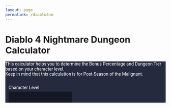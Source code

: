 ```yaml
---
layout: page
permalink: /diablo4nm
---
```


<style>
  @import url('https://fonts.googleapis.com/css2?family=Roboto:wght@400;700&display=swap');

  #diablo4nm {
    font-family: 'Roboto', sans-serif;
    color: #ffffff;
    background-color: #262a3e;
  }

  #diablo4nm input[type="number"], 
  #diablo4nm .bonus-output {
    width: 200px;
    background-color: #141824;
    color: #ffffff;
    border: none;
    padding: 10px;
    appearance: textfield;
    -moz-appearance: textfield;
    -webkit-appearance: textfield;
  }

  #diablo4nm label, #diablo4nm p {
    color: #ffffff;
    display: block;
    margin-bottom: 5px;
  }

  #diablo4nm .output-section {
    display: flex;
    flex-direction: column;
    align-items: flex-start;
    margin: 2%;
  }

  #diablo4nm .container {
    display: flex;
    flex-direction: column;
    align-items: flex-start;
    justify-content: center;
    width: 100%;
    margin: auto;
  }
</style>

<h1>Diablo 4 Nightmare Dungeon Calculator</h1>
<div id="diablo4nm" class="container">
  <p>This calculator helps you to determine the Bonus Percentage and Dungeon Tier based on your character level.<br>Keep in mind that this calculation is for Post-Season of the Malignant.<br><br></p>
  
  <div class="output-section">
    <label for="inputNum">Character Level</label>
    <input type="number" id="inputNum" name="inputNum">
  </div>

  <!-- Add this new section for bonus percentage and tier level -->
  <div id="bonusSection"></div>
</div>

<script>
  document.getElementById('inputNum').addEventListener('input', function (e) {
    const inputValue = Number(e.target.value);

    const bonusSection = document.getElementById('bonusSection');

    // clear previous output
    bonusSection.innerHTML = '';

    for (let i = 1; i <= 10; i++) {
      const tempValue = inputValue + i;

      let bonusPercentage = i * 1.5;
      let tierLevel = tempValue - 54 + 21;

      // this will keep outputting the bonus percentage and level with increased percentage
      const bonusOutput = tempValue > 0 ? `${bonusPercentage}%` : "Invalid level";
      const tierOutput = tempValue > 54 ? `Tier Level: ${tierLevel}, Monster Level: ${tempValue}` : "Invalid tier level";

      const bonusField = document.createElement('div');
      bonusField.className = 'bonus-output';

      bonusField.innerHTML = `Level +${i} bonus: <b>${bonusOutput}</b><br>${tierOutput}`;

      bonusSection.appendChild(bonusField);
    }
  });
</script>
